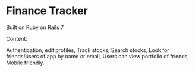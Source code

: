 # Finance Tracker
Built on Ruby on Rails 7

Content:

Authentication, edit profiles, Track stocks, Search stocks, Look for friends/users of app by name or email, Users can view portfolio of friends, Mobile friendly.